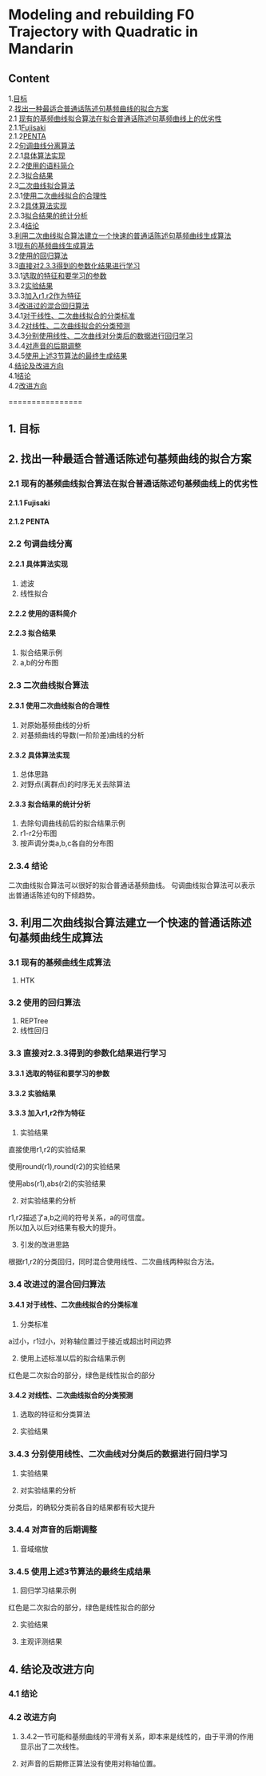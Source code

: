 Modeling and rebuilding F0 Trajectory with Quadratic in Mandarin
========

## Content

1.[目标](#1-目标)  
2.[找出一种最适合普通话陈述句基频曲线的拟合方案](#21-现有的基频曲线拟合算法在拟合普通话陈述句基频曲线上的优劣性)  
2.1 [现有的基频曲线拟合算法在拟合普通话陈述句基频曲线上的优劣性](#21-现有的基频曲线拟合算法在拟合普通话陈述句基频曲线上的优劣性)  
2.1.1[Fujisaki](#211-fujisaki)  
2.1.2[PENTA](#212-penta)  
2.2[句调曲线分离算法](#22-句调曲线分离)  
2.2.1[具体算法实现](#221-具体算法实现)  
2.2.2[使用的语料简介]()  
2.2.3[拟合结果]()  
2.3[二次曲线拟合算法]()  
2.3.1[使用二次曲线拟合的合理性]()  
2.3.2[具体算法实现]()  
2.3.3[拟合结果的统计分析]()  
2.3.4[结论]()  
3.[利用二次曲线拟合算法建立一个快速的普通话陈述句基频曲线生成算法]()  
3.1[现有的基频曲线生成算法]()  
3.2[使用的回归算法]()  
3.3[直接对2.3.3得到的参数化结果进行学习]()  
3.3.1[选取的特征和要学习的参数]()  
3.3.2[实验结果]()  
3.3.3[加入r1,r2作为特征]()  
3.4[改进过的混合回归算法]()  
3.4.1[对于线性、二次曲线拟合的分类标准]()  
3.4.2[对线性、二次曲线拟合的分类预测]()  
3.4.3[分别使用线性、二次曲线对分类后的数据进行回归学习]()  
3.4.4[对声音的后期调整]()  
3.4.5[使用上述3节算法的最终生成结果]()  
4.[结论及改进方向]()  
4.1[结论]()  
4.2[改进方向]()  

================

## 1. 目标

## 2. 找出一种最适合普通话陈述句基频曲线的拟合方案

### 2.1 现有的基频曲线拟合算法在拟合普通话陈述句基频曲线上的优劣性

#### 2.1.1 Fujisaki

#### 2.1.2 PENTA

### 2.2 句调曲线分离

#### 2.2.1 具体算法实现

1. 滤波
2. 线性拟合

#### 2.2.2 使用的语料简介

#### 2.2.3 拟合结果

1. 拟合结果示例
2. a,b的分布图

### 2.3 二次曲线拟合算法

#### 2.3.1 使用二次曲线拟合的合理性

1. 对原始基频曲线的分析
2. 对基频曲线的导数(一阶阶差)曲线的分析

#### 2.3.2 具体算法实现

1. 总体思路
2. 对野点(离群点)的时序无关去除算法

#### 2.3.3 拟合结果的统计分析

1. 去除句调曲线前后的拟合结果示例
2. r1-r2分布图
3. 按声调分类a,b,c各自的分布图

### 2.3.4 结论

二次曲线拟合算法可以很好的拟合普通话基频曲线。
句调曲线拟合算法可以表示出普通话陈述句的下倾趋势。

## 3. 利用二次曲线拟合算法建立一个快速的普通话陈述句基频曲线生成算法

### 3.1 现有的基频曲线生成算法

1. HTK

### 3.2 使用的回归算法

1. REPTree
2. 线性回归

### 3.3 直接对2.3.3得到的参数化结果进行学习

#### 3.3.1 选取的特征和要学习的参数

#### 3.3.2 实验结果

#### 3.3.3 加入r1,r2作为特征

1. 实验结果

直接使用r1,r2的实验结果

使用round(r1),round(r2)的实验结果

使用abs(r1),abs(r2)的实验结果

2. 对实验结果的分析

r1,r2描述了a,b之间的符号关系，a的可信度。  
所以加入以后对结果有极大的提升。

3. 引发的改进思路

根据r1,r2的分类回归，同时混合使用线性、二次曲线两种拟合方法。

### 3.4 改进过的混合回归算法

#### 3.4.1 对于线性、二次曲线拟合的分类标准

1. 分类标准

a过小，r1过小，对称轴位置过于接近或超出时间边界

2. 使用上述标准以后的拟合结果示例

红色是二次拟合的部分，绿色是线性拟合的部分

#### 3.4.2 对线性、二次曲线拟合的分类预测

1. 选取的特征和分类算法

2. 实验结果

### 3.4.3 分别使用线性、二次曲线对分类后的数据进行回归学习

1. 实验结果

2. 对实验结果的分析

分类后，的确较分类前各自的结果都有较大提升

### 3.4.4 对声音的后期调整

1. 音域缩放

### 3.4.5 使用上述3节算法的最终生成结果

1. 回归学习结果示例

红色是二次拟合的部分，绿色是线性拟合的部分

2. 实验结果

3. 主观评测结果

## 4. 结论及改进方向

### 4.1 结论

### 4.2 改进方向

1. 3.4.2一节可能和基频曲线的平滑有关系，即本来是线性的，由于平滑的作用显示出了二次线性。

2. 对声音的后期修正算法没有使用对称轴位置。
